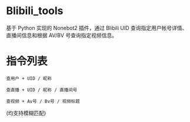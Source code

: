 # Blibili_tools
基于 Python 实现的 Nonebot2 插件，通过 Blibili UID 查询指定用户帐号详情、直播间信息和根据 AV/BV 号查询指定视频信息。




# 指令列表

~~~
查用户 + UID / 昵称 
~~~ 

~~~
查直播 + UID / 昵称 / 直播间号
~~~ 

~~~
查视频 + Av号 / Bv号 / 视频标题
~~~ 

(均支持模糊匹配)

